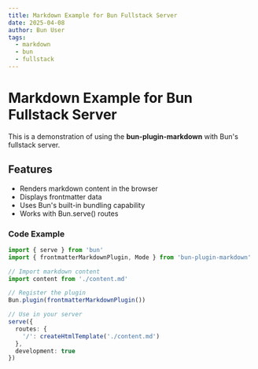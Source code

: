 ```yaml
---
title: Markdown Example for Bun Fullstack Server
date: 2025-04-08
author: Bun User
tags:
  - markdown
  - bun
  - fullstack
---
```


# Markdown Example for Bun Fullstack Server

This is a demonstration of using the **bun-plugin-markdown** with Bun's fullstack server.

## Features

- Renders markdown content in the browser
- Displays frontmatter data
- Uses Bun's built-in bundling capability
- Works with Bun.serve() routes

### Code Example

```typescript
import { serve } from 'bun'
import { frontmatterMarkdownPlugin, Mode } from 'bun-plugin-markdown'

// Import markdown content
import content from './content.md'

// Register the plugin
Bun.plugin(frontmatterMarkdownPlugin())

// Use in your server
serve({
  routes: {
    '/': createHtmlTemplate('./content.md')
  },
  development: true
})
```
